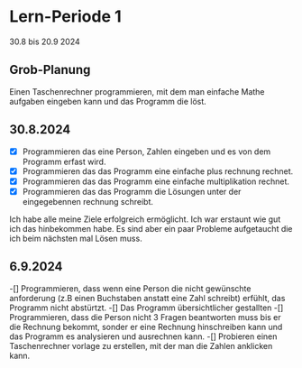 
# Lern-Periode 1

30.8 bis 20.9 2024

## Grob-Planung

Einen Taschenrechner programmieren, mit dem man einfache Mathe aufgaben eingeben kann und das Programm die löst.

## 30.8.2024

- [x] Programmieren das eine Person, Zahlen eingeben und es von dem Programm erfast wird. 
- [x] Programmieren das das Programm eine einfache plus rechnung rechnet.
- [x] Programmieren das das Programm eine einfache multiplikation rechnet.
- [x] Programmieren das das Programm die Lösungen unter der eingegebennen rechnung schreibt.

Ich habe alle meine Ziele erfolgreich ermöglicht. Ich war erstaunt wie gut ich das hinbekommen habe. Es sind aber ein paar Probleme aufgetaucht die ich beim nächsten mal Lösen muss.

## 6.9.2024

-[] Programmieren, dass wenn eine Person die nicht gewünschte anforderung (z.B einen Buchstaben anstatt eine Zahl schreibt) erfühlt, das Programm nicht abstürtzt.
-[] Das Programm übersichtlicher gestallten
-[] Programmieren, dass die Person nicht 3 Fragen beantworten muss bis er die Rechnung bekommt, sonder er eine Rechnung hinschreiben kann und das Programm es analysieren und ausrechnen kann.
-[] Probieren einen Taschenrechner vorlage zu erstellen, mit der man die Zahlen anklicken kann.
